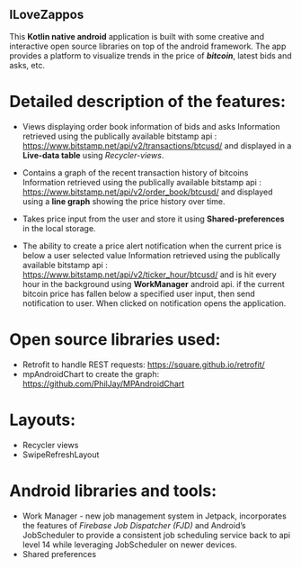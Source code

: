 ## ILoveZappos

This **Kotlin native android** application is built with some creative and interactive open source libraries on top of the android framework.
The app provides a platform to visualize trends in the price of ***bitcoin***, latest bids and asks, etc.

# Detailed description of the features:

* Views displaying order book information of bids and asks
  Information retrieved using the publically available bitstamp api : https://www.bitstamp.net/api/v2/transactions/btcusd/ and 
  displayed in a **Live-data table** using *Recycler-views*.
  
* Contains a graph of the recent transaction history of bitcoins
  Information retrieved using the publically available bitstamp api : https://www.bitstamp.net/api/v2/order_book/btcusd/ and displayed 
  using a **line graph** showing the price history over time.

* Takes price input from the user and store it using **Shared-preferences** in the local storage.

* The ability to create a price alert notification when the current price is below a user selected value 
  Information retrieved using the publically available bitstamp api : https://www.bitstamp.net/api/v2/ticker_hour/btcusd/ and is hit 
  every hour in the background using **WorkManager** android api. if the current bitcoin price has fallen below a specified user input, then send notification to user. When clicked on notification opens the application.
  
# Open source libraries used: 
  
  * Retrofit to handle REST requests: https://square.github.io/retrofit/
  * mpAndroidChart to create the graph: https://github.com/PhilJay/MPAndroidChart
  
# Layouts:
  
  * Recycler views
  * SwipeRefreshLayout
  
# Android libraries and tools:
  
  * Work Manager - new job management system in Jetpack, incorporates the features of *Firebase Job Dispatcher (FJD)* and 
    Android’s JobScheduler to provide a consistent job scheduling service back to api level 14 while leveraging JobScheduler on newer 
    devices.
  * Shared preferences
  
  
